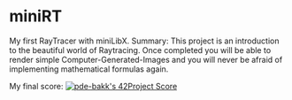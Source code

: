 # miniRT
My first RayTracer with miniLibX.
Summary: 
This project is an introduction to the beautiful world of Raytracing. 
Once completed you will be able to render simple Computer-Generated-Images and you will never be afraid of implementing mathematical formulas again.

My final score: [![pde-bakk's 42Project Score](https://badge42.vercel.app/api/v2/cl1kxvlgu002109lfx5bumh9s/project/1640764)](https://github.com/JaeSeoKim/badge42)
